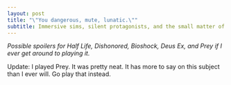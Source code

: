```yaml
---
layout: post
title: "\"You dangerous, mute, lunatic.\""
subtitle: Immersive sims, silent protagonists, and the small matter of sequels.
---
```


_Possible spoilers for Half Life, Dishonored, Bioshock, Deus Ex, and Prey if I ever get around to playing it._

Update: I played Prey. It was pretty neat. It has more to say on this subject than I ever will. Go play that instead.
